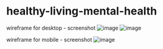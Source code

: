 ﻿# healthy-living-mental-health
 wireframe for desktop - screenshot
 ![image](https://github.com/user-attachments/assets/96cb3e2c-3566-4d13-b6d3-f746aff86565)
![image](https://github.com/user-attachments/assets/e417b337-222b-4a68-930f-6a62ffd9850c)

 wireframe for mobile - screenshot
![image](https://github.com/user-attachments/assets/50c4f224-ce9b-42e7-81b9-00b4960c54e0)


